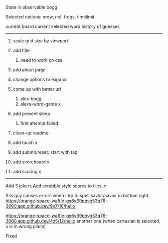 State in observable bogg

Selected options:
nrow, nol, freqs, timelimit

current board
current selected word
history of guesses


---

1. scale grid size by viewport
1. add title
    1. need to work on css
1. add about page
1. change options to expand
1. come up with better url
    1. alex-bogg
    1. alexs-word-game x
    
1. add prevent sleep
    1. first attempt failed
1. clean-up readme

1. add touch x
1. add submit/reset: start with tap
1. add scoreboard x
1. add scoring x

---

Add 3 jokers
Add scrabble style scores to tiles. x


this guy causes errors when I try to spell savior/savoir in bottom right
https://orange-space-waffle-gx6v69pqvg53q76-3000.app.github.dev/9x7/18/hello

https://orange-space-waffle-gx6v69pqvg53q76-3000.app.github.dev/4x5/12/hello
another one (when cartesian is selected, x is in wrong place)

Fixed